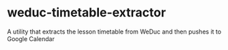 # weduc-timetable-extractor
A utility that extracts the lesson timetable from WeDuc and then pushes it to Google Calendar
